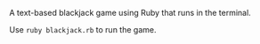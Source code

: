 A text-based blackjack game using Ruby that runs in the terminal.

Use `ruby blackjack.rb` to run the game.
